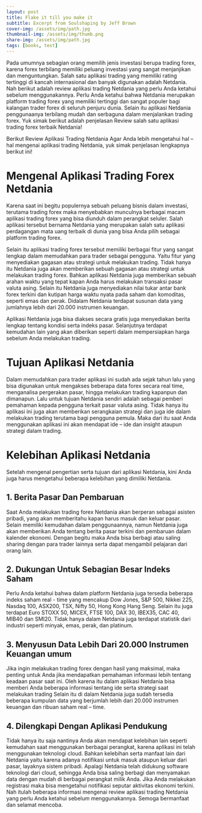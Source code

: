 ```yaml
---
layout: post
title: Flake it till you make it
subtitle: Excerpt from Soulshaping by Jeff Brown
cover-img: /assets/img/path.jpg
thumbnail-img: /assets/img/thumb.png
share-img: /assets/img/path.jpg
tags: [books, test]
---
```


Pada umumnya sebagian orang memilih jenis investasi berupa trading forex, karena forex terbilang memiliki peluang investasi yang sangat menjanjikan dan menguntungkan. Salah satu aplikasi trading yang memiliki rating tertinggi di kancah internasional dan banyak digunakan adalah Netdania. Nah berikut adalah review aplikasi trading Netdania yang perlu Anda ketahui sebelum menggunakannya. 
Perlu Anda ketahui bahwa Netdania merupakan platform trading forex yang memiliki tertinggi dan sangat populer bagi kalangan trader forex di seluruh penjuru dunia. Selain itu aplikasi Netdania penggunaanya terbilang mudah dan serbaguna dalam menjalankan trading forex. Yuk simak berikut adalah penjelasan Review salah satu aplikasi trading forex terbaik Netdania!



Berikut Review Aplikasi Trading Netdania
Agar Anda lebih mengetahui hal – hal mengenai aplikasi trading Netdania, yuk simak penjelasan lengkapnya berikut ini!

# Mengenal Aplikasi Trading Forex Netdania 
Karena saat ini begitu populernya sebuah peluang bisnis dalam investasi, terutama trading forex maka menyebabkan munculnya berbagai macam aplikasi trading forex yang bisa diunduh dalam perangkat seluler. Salah aplikasi tersebut bernama Netdania yang merupakan salah satu aplikasi perdagangan mata uang terbaik di dunia yang bisa Anda pilih sebagai platform trading forex. 

Selain itu aplikasi trading forex tersebut memiliki berbagai fitur yang sangat lengkap dalam memudahkan para trader sebagai pengguna. Yaitu fitur yang menyediakan gagasan atau strategi untuk melakukan trading. Tidak hanya itu Netdania juga akan memberikan sebuah gagasan atau strategi untuk melakukan trading forex. 
Bahkan aplikasi Netdania juga memberikan sebuah arahan waktu yang tepat kapan Anda harus melakukan transaksi pasar valuta asing. Selain itu Netdania juga menyediakan nilai tukar antar bank forex terkini dan kutipan harga waktu nyata pada saham dan komoditas, seperti emas dan perak. Didalam Netdania terdapat susunan data yang jumlahnya lebih dari 20.000 instrumen keuangan. 

Aplikasi Netdania juga bisa diakses secara gratis juga menyediakan berita lengkap tentang kondisi serta indeks pasar. Selanjutnya terdapat kemudahan lain yang akan diberikan seperti dalam mempersiapkan harga sebelum Anda melakukan trading. 
# Tujuan Aplikasi Netdania
Dalam memudahkan para trader aplikasi ini sudah ada sejak tahun lalu yang bisa digunakan untuk mengakses beberapa data forex secara real time, menganalisa pergerakan pasar, hingga melakukan trading kapanpun dan dimanapun. 
Lalu untuk tujuan Netdania sendiri adalah sebagai pemberi pemahaman kepada pengguna terkait pasar valuta asing. Tidak hanya itu aplikasi ini juga akan memberikan serangkaian strategi dan juga ide dalam melakukan trading terutama bagi pengguna pemula. Maka dari itu saat Anda menggunakan aplikasi ini akan mendapat ide – ide dan insight ataupun strategi dalam trading. 
# Kelebihan Aplikasi Netdania
Setelah mengenal pengertian serta tujuan dari aplikasi Netdania, kini Anda juga harus mengetahui beberapa kelebihan yang dimiliki Netdania. 
## 1.	Berita Pasar Dan Pembaruan
Saat Anda melakukan trading forex Netdania akan berperan sebagai asisten pribadi, yang akan memberitahu kapan harus masuk dan keluar pasar. Selain memiliki kemudahan dalam penggunaannya, namun Netdania juga akan memberikan Anda tentang berita pasar terkini dan pembaruan dalam kalender ekonomi. 
Dengan begitu maka Anda bisa berbagi atau saling sharing dengan para trader lainnya serta dapat mengambil pelajaran dari orang lain. 
## 2.	Dukungan Untuk Sebagian Besar Indeks Saham  
Perlu Anda ketahui bahwa dalam platform Netdania  juga tersedia beberapa indeks saham real  - time yang mencakup Dow Jones, S&P 500, Nikkei 225, Nasdaq 100, ASX200, TSX, Nifty 50, Hong Kong Hang Seng. Selain itu juga terdapat Euro STOXX 50, MICEX, FTSE 100, DAX 30, IBEX35, CAC 40, MIB40 dan SMI20. 
Tidak hanya dalam Netdania juga terdapat statistik dari industri seperti minyak, emas, perak, dan platinum. 
## 3.	Menyusun Data Lebih Dari 20.000 Instrumen Keuangan umum
Jika ingin melakukan trading forex  dengan hasil yang maksimal, maka penting untuk Anda jika mendapatkan pemahaman informasi lebih tentang keadaan pasar saat ini. Oleh karena itu dalam aplikasi Netdania bisa memberi Anda beberapa informasi tentang ide serta strategi saat melakukan trading 
Selain itu di dalam Netdania juga sudah tersedia beberapa kumpulan data yang berjumlah lebih dari 20.000 instrumen keuangan dan ribuan saham real – time. 
## 4.	Dilengkapi Dengan Aplikasi Pendukung
Tidak hanya itu saja nantinya Anda akan mendapat kelebihan lain seperti kemudahan saat menggunakan berbagai perangkat, karena aplikasi ini telah menggunakan teknologi cloud. Bahkan kelebihan serta manfaat lain dari Netdania yaitu karena adanya notifikasi untuk masuk ataupun keluar dari pasar, layaknya sistem pribadi. 
Apalagi Netdania telah didukung software teknologi dari cloud, sehingga Anda bisa saling berbagi dan menyamakan data dengan mudah di berbagai perangkat milik Anda. Jika Anda melakukan registrasi maka bisa mengetahui notifikasi seputar aktivitas ekonomi terkini. 
Nah itulah beberapa informasi mengenai review aplikasi trading Netdania yang perlu Anda ketahui sebelum menggunakannya. Semoga bermanfaat dan selamat mencoba. 
